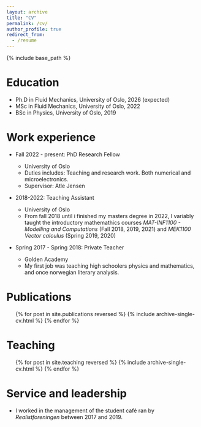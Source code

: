 ```yaml
---
layout: archive
title: "CV"
permalink: /cv/
author_profile: true
redirect_from:
  - /resume
---
```


{% include base_path %}

Education
======
* Ph.D in Fluid Mechanics, University of Oslo, 2026 (expected)
* MSc in Fluid Mechanics, University of Oslo, 2022
* BSc in Physics, University of Oslo, 2019

Work experience
======
* Fall 2022 - present: PhD Research Fellow
  * University of Oslo
  * Duties includes: Teaching and research work. Both numerical and microelectronics. 
  * Supervisor: Atle Jensen

* 2018-2022: Teaching Assistant
  * University of Oslo
  * From fall 2018 until i finished my masters degree in 2022, I variably taught the introductory mathemathics courses *MAT-INF1100 - Modelling and Computations* (Fall 2018, 2019, 2021) and *MEK1100  Vector calculus* (Spring 2019, 2020)

* Spring 2017 - Spring 2018: Private Teacher
  * Golden Academy
  * My first job was teaching high schoolers physics and mathematics, and once norwegian literary analysis. 


Publications
======
  <ul>{% for post in site.publications reversed %}
    {% include archive-single-cv.html %}
  {% endfor %}</ul>
  

Teaching
======
  <ul>{% for post in site.teaching reversed %}
    {% include archive-single-cv.html %}
  {% endfor %}</ul>
  
Service and leadership
======
* I worked in the management of the student café ran by *Realistforeningen* between 2017 and 2019. 